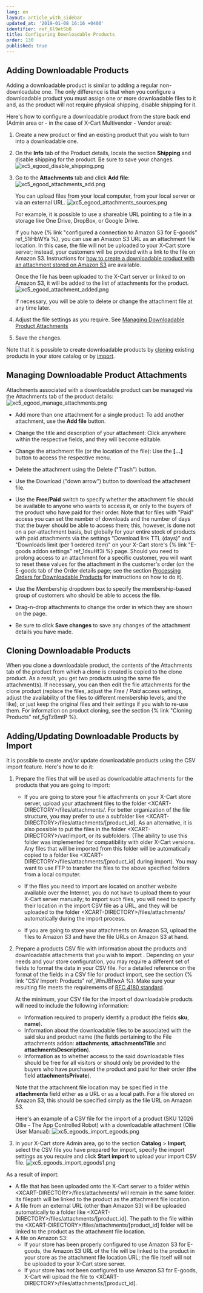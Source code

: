 ```yaml
---
lang: en
layout: article_with_sidebar
updated_at: '2019-01-08 16:16 +0400'
identifier: ref_6l9etSb8
title: Configuring Downloadable Products
order: 130
published: true
---
```

## Adding Downloadable Products
Adding a downloadable product is similar to adding a regular non-downloadabe one. The only difference is that when you configure a downloadable product you must assign one or more downloadable files to it and, as the product will not require physical shipping, disable shipping for it.

Here's how to configure a downloadable product from the store back end (Admin area or - in the case of X-Cart Multivendor - Vendor area):

1. Create a new product or find an existing product that you wish to turn into a downloadable one. 

2. On the **Info** tab of the Product details, locate the section **Shipping** and disable shipping for the product. Be sure to save your changes.
   ![xc5_egood_disable_shipping.png]({{site.baseurl}}/attachments/ref_6l9etSb8/xc5_egood_disable_shipping.png)
   
3. Go to the **Attachments** tab and click **Add file**:
   ![xc5_egood_attachments_add.png]({{site.baseurl}}/attachments/ref_6l9etSb8/xc5_egood_attachments_add.png)

   You can upload files from your local computer, from your local server or via an external URL. 
   ![xc5_egood_attachments_sources.png]({{site.baseurl}}/attachments/ref_6l9etSb8/xc5_egood_attachments_sources.png)
   
   For example, it is possible to use a shareable URL pointing to a file in a storage like One Drive, DropBox, or Google Drive.
   
   If you have {% link "configured a connection to Amazon S3 for E-goods" ref_51iHbWYa %}, you can use an Amazon S3 URL as an attachment file location. In this case, the file will not be uploaded to your X-Cart store server; instead, your customers will be provided with a link to the file on Amazon S3. Instructions for [how to create a downloadable product with an attachment stored on Amazon S3](https://kb.x-cart.com/modules/egoods/admin_experience/configuring_amazon_urls.html#amazons3) are available.
   
   Once the file has been uploaded to the X-Cart server or linked to on Amazon S3, it will be added to the list of attachments for the product.
   ![xc5_egood_attachment_added.png]({{site.baseurl}}/attachments/ref_6l9etSb8/xc5_egood_attachment_added.png)
   
   If necessary, you will be able to delete or change the attachment file at any time later.
   
4. Adjust the file settings as you require. See [Managing Downloadable Product Attachments](#managing-downloadable-product-attachments)

5. Save the changes.

Note that it is possible to create downloadable products by [cloning](#cloning-downloadable-products) existing products in your store catalog or by [import](#addingupdating-downloadable-products-by-import).

## Managing Downloadable Product Attachments
Attachments associated with a downloadable product can be managed via the Attachments tab of the product details: 
   ![xc5_egood_manage_attachments.png]({{site.baseurl}}/attachments/ref_6l9etSb8/xc5_egood_manage_attachments.png)  

   * Add more than one attachment for a single product: To add another attachment, use the **Add file** button.
   
   * Change the title and description of your attachment: Click anywhere within the respective fields, and they will become editable.
   
   * Change the attachment file (or the location of the file): Use the **[...]** button to access the respective menu.
     
   * Delete the attachment using the Delete ("Trash") button.
   
   * Use the Download ("down arrow") button to download the attachment file.
   
   * Use the **Free/Paid** switch to specify whether the attachment file should be available to anyone who wants to access it, or only to the buyers of the product who have paid for their order. Note that for files with "Paid" access you can set the number of downloads and the number of days that the buyer should be able to access them; this, however, is done not on a per-attachment basis, but globally for your entire stock of products with paid attachments via the settings "Download link TTL (days)" and "Downloads limit (per 1 ordered item)" on your X-Cart store's {% link "E-goods addon settings" ref_1dsuHf3i %} page. Should you need to prolong access to an attachment for a specific customer, you will want to reset these values for the attachment in the customer's order (on the E-goods tab of the Order details page; see the section [Processing Orders for Downloadable Products](https://kb.x-cart.com/modules/egoods/admin_experience/processing_orders_for_downloadable_products.html#renew-egoods-access) for instructions on how to do it).
   
   * Use the Membership dropdown box to specify the membership-based group of customers who should be able to access the file.
   
   * Drag-n-drop attachments to change the order in which they are shown on the page.
   
   * Be sure to click **Save changes** to save any changes of the attachment details you have made.


## Cloning Downloadable Products
When you clone a downloadable product, the contents of the Attachments tab of the product from which a clone is created is copied to the clone product. As a result, you get two products using the same file attachment(s). If necessary, you can then edit the file attachments for the clone product (replace the files, adjust the _Free_ / _Paid_ access settings, adjust the availability of the files to different membership levels, and the like), or just keep the original files and their settings if you wish to re-use them. For information on product cloning, see the section {% link "Cloning Products" ref_5gTzBmtP %}.
   
## Adding/Updating Downloadable Products by Import  
It is possible to create and/or update downloadable products using the CSV import feature. Here's how to do it:

1. Prepare the files that will be used as downloadable attachments for the products that you are going to import:

   * If you are going to store your file attachments on your X-Cart store server, upload your attachment files to the folder &lt;XCART-DIRECTORY&gt;/files/attachments/. For better organization of the file structure, you may prefer to use a subfolder like &lt;XCART-DIRECTORY&gt;/files/attachments/[product_id]. As an alternative, it is also possible to put the files in the folder &lt;XCART-DIRECTORY&gt;/var/import, or its subfolders. (The ability to use this folder was implemented for compatibility with older X-Cart versions. Any files that will be imported from this folder will be automatically copied to a folder like &lt;XCART-DIRECTORY&gt;/files/attachments/[product_id] during import). You may want to use FTP to transfer the files to the above specified folders from a local computer. 
     
   * If the files you need to import are located on another website available over the Internet, you do not have to upload them to your X-Cart server manually; to import such files, you will need to specify their location in the import CSV file as a URL, and they will be uploaded to the folder &lt;XCART-DIRECTORY&gt;/files/attachments/ automatically during the import process.
   
   * If you are going to store your attachments on Amazon S3, upload the files to Amazon S3 and have the file URLs on Amazon S3 at hand. 

2. Prepare a products CSV file with information about the products and downloadable attachments that you wish to import . Depending on your needs and your store configuration, you may require a different set of fields to format the data in your CSV file. For a detailed reference on the format of the fields in a CSV file for product import, see the section {% link "CSV Import: Products" ref_WmJBfwxA %}. Make sure your resulting file meets the requirements of [RFC 4180 standard](https://en.wikipedia.org/wiki/Comma-separated_values#RFC_4180_standard). 

   At the minimum, your CSV file for the import of downloadable products will need to include the following information:
   * Information required to properly identify a product (the fields **sku**, **name**).
   * Information about the downloadable files to be associated with the said sku and product name (the fields pertaining to the File attachments addon: **attachments**, **attachmentsTitle** and **attachmentsDescription**). 
   * Information as to whether access to the said downloadable files should be free for all visitors or should only be provided to the buyers who have purchased the product and paid for their order (the field **attachmentsPrivate**).
   
   Note that the attachment file location may be specified in the **attachments** field either as a URL or as a local path. For a file stored on Amazon S3, this should be specified simply as the file URL on Amazon S3.  
   
   Here's an example of a CSV file for the import of a product (SKU 12026 Ollie - The App Controlled Robot) with a downloadable attachment (Ollie User Manual):
   ![xc5_egoods_import_egoods.png]({{site.baseurl}}/attachments/ref_6l9etSb8/xc5_egoods_import_egoods.png)   
   
3. In your X-Cart store Admin area, go to the section **Catalog** > **Import**, select the CSV file you have prepared for import, specify the import settings as you require and click **Start import** to upload your import CSV file.
   ![xc5_egoods_import_egoods1.png]({{site.baseurl}}/attachments/ref_6l9etSb8/xc5_egoods_import_egoods1.png)

As a result of import:
* A file that has been uploaded onto the X-Cart server to a folder within &lt;XCART-DIRECTORY>/files/attachments/ will remain in the same folder. Its filepath will be linked to the product as the attachment file location. 
* A file from an external URL (other than Amazon S3) will be uploaded automatically to a folder like &lt;XCART-DIRECTORY&gt;/files/attachments/[product_id]. The path to the file within the &lt;XCART-DIRECTORY&gt;/files/attachments/[product_id] folder will be linked to the product as the attachment file location. 
* A file on Amazon S3: 
  - If your store has been properly configured to use Amazon S3 for E-goods, the Amazon S3 URL of the file will be linked to the product in your store as the attachment file location URL; the file itself will not be uploaded to your X-Cart store server. 
  - If your store has *not* been configured to use Amazon S3 for E-goods, X-Cart will upload the file to &lt;XCART-DIRECTORY&gt;/files/attachments/[product_id].
